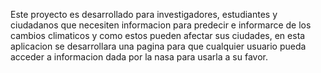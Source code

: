 Este proyecto es desarrollado para investigadores, estudiantes y ciudadanos que necesiten informacion para predecir e informarce de los cambios climaticos y como estos pueden afectar sus ciudades, en esta aplicacion se desarrollara una pagina para que cualquier usuario pueda acceder a informacion dada por la nasa para usarla a su favor.
